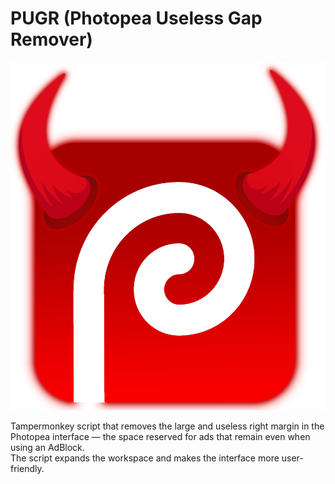 # PUGR (Photopea Useless Gap Remover)

![pugr (Photopea Useless Gap Remover) logo](./logo.png)

Tampermonkey script that removes the large and useless right margin in the Photopea interface — the space reserved for ads that remain even when using an AdBlock.<br />
The script expands the workspace and makes the interface more user-friendly.

